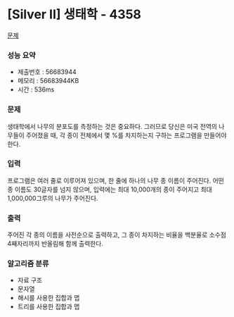 # [Silver II] 생태학 - 4358
<a href="https://www.acmicpc.net/problem/4358">문제</a>

### 성능 요약
- 제출번호 : 56683944 <br>
- 메모리 : 56683944KB <br>
- 시간 : 536ms

### 문제
생태학에서 나무의 분포도를 측정하는 것은 중요하다. 그러므로 당신은 미국 전역의 나무들이 주어졌을 때, 각 종이 전체에서 몇 %를 차지하는지 구하는 프로그램을 만들어야 한다.

### 입력
프로그램은 여러 줄로 이루어져 있으며, 한 줄에 하나의 나무 종 이름이 주어진다. 
어떤 종 이름도 30글자를 넘지 않으며, 입력에는 최대 10,000개의 종이 주어지고 최대 1,000,000그루의 나무가 주어진다.

### 출력
주어진 각 종의 이름을 사전순으로 출력하고, 그 종이 차지하는 비율을 백분율로 소수점 4째자리까지 반올림해 함께 출력한다.

### 알고리즘 분류
- 자료 구조
- 문자열
- 해시를 사용한 집합과 맵
- 트리를 사용한 집합과 맵
